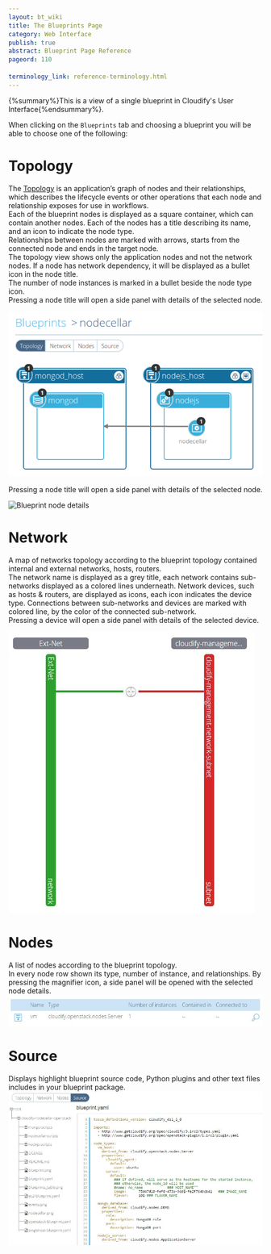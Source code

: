 ```yaml
---
layout: bt_wiki
title: The Blueprints Page
category: Web Interface
publish: true
abstract: Blueprint Page Reference
pageord: 110

terminology_link: reference-terminology.html
---
```

{%summary%}This is a view of a single blueprint in Cloudify's User Interface{%endsummary%}.

When clicking on the `Blueprints` tab and choosing a blueprint you will be able to choose one of the following:

# Topology
The [Topology]({{page.terminology_link}}#topology) is an application’s graph of nodes and their relationships, which describes the lifecycle events or other operations that each node and relationship exposes for use in workflows.<br>
Each of the blueprint nodes is displayed as a square container, which can contain another nodes. Each of the nodes has a title describing its name, and an icon to indicate the node type.<br>
Relationships between nodes are marked with arrows, starts from the connected node and ends in the target node.<br>
The topology view shows only the application nodes and not the network nodes. If a node has network dependency, it will be displayed as a bullet icon in the node title.<br>
The number of node instances is marked in a bullet beside the node type icon.<br>
Pressing a node title will open a side panel with details of the selected node.<br>

![Blueprint topology](/guide/images/ui/ui-blueprint-topology.png)

Pressing a node title will open a side panel with details of the selected node.<br>

![Blueprint node details](/guide/images/ui/ui-blueprint-floating-panel.png)

# Network
A map of networks topology according to the blueprint topology contained internal and external networks, hosts, routers.<br/>
The network name is displayed as a grey title, each network contains sub-networks displayed as a colored lines underneath.
Network devices, such as hosts & routers, are displayed as icons, each icon indicates the device type.
Connections between sub-networks and devices are marked with colored line, by the color of the connected sub-network.<br>
Pressing a device will open a side panel with details of the selected device.<br>

![Blueprint networks](/guide/images/ui/ui-deployment-networks.jpg)

# Nodes
A list of nodes according to the blueprint topology.<br/>
In every node row shown its type, number of instance, and relationships. By pressing the magnifier icon, a side panel will be opened with the selected node details.<br>
![Blueprint nodes](/guide/images/ui/ui-deployment-nodes.jpg)

# Source
Displays highlight blueprint source code, Python plugins and other text files includes in your blueprint package.<br/>
![Blueprint source code](/guide/images/ui/ui-blueprint-sourcecode.jpg)

